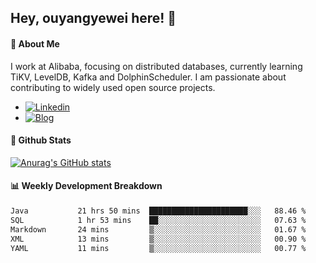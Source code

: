 ## Hey, ouyangyewei here! :wave:

#### :rocket: About Me
I work at Alibaba, focusing on distributed databases, currently learning TiKV, LevelDB, Kafka and DolphinScheduler. I am passionate about contributing to widely used open source projects.

- [![Linkedin](https://img.shields.io/badge/LinkedIn-ouyangyewei-blue)](https://www.linkedin.com/in/ouyangyewei/)
- [![Blog](https://img.shields.io/badge/Blog-yeweiouyang-orange)](https://blog.csdn.net/yeweiouyang)

#### :star2: Github Stats
[![Anurag's GitHub stats](https://github-readme-stats.vercel.app/api?username=ouyangyewei&show_icons=true&cache_seconds=3600&theme=tokyonight)](https://github.com/anuraghazra/github-readme-stats)

#### :bar_chart: Weekly Development Breakdown
<!--START_SECTION:waka-->

```txt
Java           21 hrs 50 mins  ██████████████████████░░░   88.46 %
SQL            1 hr 53 mins    ██░░░░░░░░░░░░░░░░░░░░░░░   07.63 %
Markdown       24 mins         ▒░░░░░░░░░░░░░░░░░░░░░░░░   01.67 %
XML            13 mins         ▒░░░░░░░░░░░░░░░░░░░░░░░░   00.90 %
YAML           11 mins         ▒░░░░░░░░░░░░░░░░░░░░░░░░   00.77 %
```

<!--END_SECTION:waka-->
